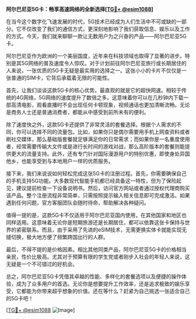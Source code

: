 **阿尔巴尼亚5G卡：畅享高速网络的全新选择[[TG💪+ @esim1088](https://t.me/s/esim1088)]**

在当今这个数字化飞速发展的时代，5G技术已经成为人们生活中不可或缺的一部分。它不仅改变了我们的通信方式，更深刻地影响了我们获取信息、娱乐以及工作的方式。今天，我们就来聊聊一款让无数用户为之兴奋的产品——阿尔巴尼亚5G卡。

阿尔巴尼亚作为欧洲的一个美丽国度，近年来在科技领域也取得了显著的进步。特别是其5G网络的普及速度令人惊叹。对于计划前往阿尔巴尼亚旅行或长期居住的人来说，一张优质的5G卡无疑是最实用的选择之一。这张小小的卡片不仅仅是一张普通的SIM卡，它背后承载着无限的可能性。

首先，让我们谈谈这款5G卡的核心优势。最直观的就是它的超快网速。相较于传统的4G网络，5G网络的速度提升了数倍之多。这意味着你可以在几秒钟内下载一部高清电影，观看直播时不会出现任何卡顿现象，视频通话也更加清晰流畅。无论是商务人士还是普通消费者，都能从中感受到前所未有的便利。

除了速度快之外，这款5G卡还提供了非常灵活的套餐选择。根据个人需求的不同，你可以选择不同的流量包。比如，如果你只是偶尔需要用手机上网查资料或者刷社交媒体，那么基础版套餐就足够满足你的日常需求；而如果你是一名重度使用者，经常需要传输大文件或是进行长时间的游戏对战，那么高阶版本的套餐则能提供更大的流量支持。此外，还有专门针对国际漫游用户的特别优惠，即使身处异国他乡，也能享受到与本地用户一样的优质服务。

接下来，我们来说说如何轻松完成这张5G卡的注册过程。首先，你需要确保自己的手机支持5G功能。大多数现代智能手机都已经具备这一特性，但为了保险起见，建议提前检查一下设备说明书。然后，访问官方网站或者通过授权代理商购买该产品。整个注册流程非常简单，只需按照提示输入相关信息即可完成激活。如果遇到任何问题，官方客服团队会随时待命，帮助解决各种疑问。

值得一提的是，这款5G卡不仅适用于阿尔巴尼亚国内使用，在其他国家和地区也同样适用。这意味着无论你是短期旅游还是长期居住，都可以依靠这张卡保持与世界的紧密联系。而且，由于采用了先进的eSIM技术，无需更换实体卡就能实现无缝切换，极大地方便了频繁跨国出行的人群。

最后，不得不提的是价格因素。相比其他同类产品，阿尔巴尼亚5G卡的价格相当亲民，性价比极高。尤其对于预算有限的学生党或者刚步入社会的年轻人来说，这无疑是一个不可错过的好机会。

总之，阿尔巴尼亚5G卡凭借其卓越的性能、多样化的套餐选项以及便捷的操作体验，成为了众多用户的首选。无论你是想要提升工作效率，还是追求极致的娱乐享受，它都能为你带来超乎想象的价值。还在等什么？赶紧为自己挑选一张适合自己的5G卡吧！

[[TG💪+ @esim1088](https://t.me/s/esim1088) ![Image](https://i.postimg.cc/4NQfJmqS/Snipaste-2025-05-13-00-14-12.png)]